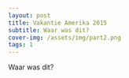 ```yaml
---
layout: post
title: Vakantie Amerika 2015
subtitle: Waar was dit?
cover-img: /assets/img/part2.png
tags: 1
---
```


Waar was dit?

